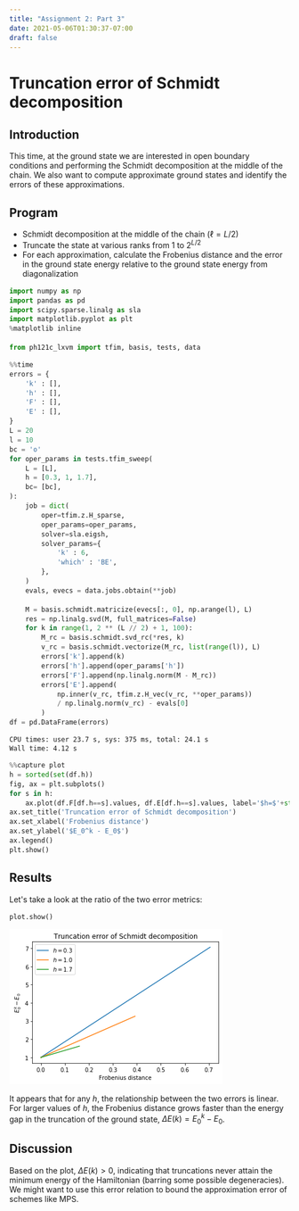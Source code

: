 ```yaml
---
title: "Assignment 2: Part 3"
date: 2021-05-06T01:30:37-07:00
draft: false
---
```


# Truncation error of Schmidt decomposition

## Introduction

This time, at the ground state we are interested in open boundary conditions
and performing the Schmidt decomposition at the middle of the chain.
We also want to compute approximate ground states and identify the errors
of these approximations.

## Program

- Schmidt decomposition at the middle of the chain ($\ell = L/2$)
- Truncate the state at various ranks from 1 to $2^{L/2}$
- For each approximation, calculate the Frobenius distance and the error in the
ground state energy relative to the ground state energy from diagonalization


```python
import numpy as np
import pandas as pd
import scipy.sparse.linalg as sla
import matplotlib.pyplot as plt
%matplotlib inline

from ph121c_lxvm import tfim, basis, tests, data
```


```python
%%time
errors = {
    'k' : [], 
    'h' : [],
    'F' : [],
    'E' : [],
}
L = 20
l = 10
bc = 'o'
for oper_params in tests.tfim_sweep(
    L = [L],
    h = [0.3, 1, 1.7],
    bc= [bc],
):
    job = dict(
        oper=tfim.z.H_sparse,
        oper_params=oper_params,
        solver=sla.eigsh,
        solver_params={ 
            'k' : 6, 
            'which' : 'BE',
        },
    )
    evals, evecs = data.jobs.obtain(**job)
    
    M = basis.schmidt.matricize(evecs[:, 0], np.arange(l), L)
    res = np.linalg.svd(M, full_matrices=False)
    for k in range(1, 2 ** (L // 2) + 1, 100):
        M_rc = basis.schmidt.svd_rc(*res, k)
        v_rc = basis.schmidt.vectorize(M_rc, list(range(l)), L)
        errors['k'].append(k)
        errors['h'].append(oper_params['h'])
        errors['F'].append(np.linalg.norm(M - M_rc))
        errors['E'].append(
            np.inner(v_rc, tfim.z.H_vec(v_rc, **oper_params)) 
            / np.linalg.norm(v_rc) - evals[0]
        )
df = pd.DataFrame(errors)
```

    CPU times: user 23.7 s, sys: 375 ms, total: 24.1 s
    Wall time: 4.12 s



```python
%%capture plot
h = sorted(set(df.h))
fig, ax = plt.subplots()
for s in h:
    ax.plot(df.F[df.h==s].values, df.E[df.h==s].values, label='$h=$'+str(s))
ax.set_title('Truncation error of Schmidt decomposition')
ax.set_xlabel('Frobenius distance')
ax.set_ylabel('$E_0^k - E_0$')
ax.legend()
plt.show()
```

## Results

Let's take a look at the ratio of the two error metrics:


```python
plot.show()
```


    
![png](output_6_0.png)
    


It appears that for any $h$, the relationship between the two errors is linear.
For larger values of $h$, the Frobenius distance grows faster than the energy
gap in the truncation of the ground state, $\Delta E(k) = E_0^k - E_0$.

## Discussion

Based on the plot, $\Delta E(k) > 0$, indicating that truncations never
attain the minimum energy of the Hamiltonian (barring some possible degeneracies).
We might want to use this error relation to bound the approximation error
of schemes like MPS.


```python

```
